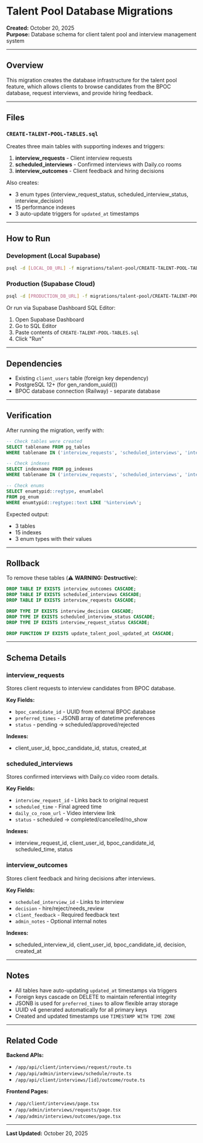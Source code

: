 # Talent Pool Database Migrations

**Created:** October 20, 2025  
**Purpose:** Database schema for client talent pool and interview management system

---

## Overview

This migration creates the database infrastructure for the talent pool feature, which allows clients to browse candidates from the BPOC database, request interviews, and provide hiring feedback.

---

## Files

### `CREATE-TALENT-POOL-TABLES.sql`

Creates three main tables with supporting indexes and triggers:

1. **interview_requests** - Client interview requests
2. **scheduled_interviews** - Confirmed interviews with Daily.co rooms
3. **interview_outcomes** - Client feedback and hiring decisions

Also creates:
- 3 enum types (interview_request_status, scheduled_interview_status, interview_decision)
- 15 performance indexes
- 3 auto-update triggers for `updated_at` timestamps

---

## How to Run

### Development (Local Supabase)
```bash
psql -d [LOCAL_DB_URL] -f migrations/talent-pool/CREATE-TALENT-POOL-TABLES.sql
```

### Production (Supabase Cloud)
```bash
psql -d [PRODUCTION_DB_URL] -f migrations/talent-pool/CREATE-TALENT-POOL-TABLES.sql
```

Or run via Supabase Dashboard SQL Editor:
1. Open Supabase Dashboard
2. Go to SQL Editor
3. Paste contents of `CREATE-TALENT-POOL-TABLES.sql`
4. Click "Run"

---

## Dependencies

- Existing `client_users` table (foreign key dependency)
- PostgreSQL 12+ (for gen_random_uuid())
- BPOC database connection (Railway) - separate database

---

## Verification

After running the migration, verify with:

```sql
-- Check tables were created
SELECT tablename FROM pg_tables 
WHERE tablename IN ('interview_requests', 'scheduled_interviews', 'interview_outcomes');

-- Check indexes
SELECT indexname FROM pg_indexes 
WHERE tablename IN ('interview_requests', 'scheduled_interviews', 'interview_outcomes');

-- Check enums
SELECT enumtypid::regtype, enumlabel 
FROM pg_enum 
WHERE enumtypid::regtype::text LIKE '%interview%';
```

Expected output:
- 3 tables
- 15 indexes
- 3 enum types with their values

---

## Rollback

To remove these tables (⚠️ **WARNING: Destructive**):

```sql
DROP TABLE IF EXISTS interview_outcomes CASCADE;
DROP TABLE IF EXISTS scheduled_interviews CASCADE;
DROP TABLE IF EXISTS interview_requests CASCADE;

DROP TYPE IF EXISTS interview_decision CASCADE;
DROP TYPE IF EXISTS scheduled_interview_status CASCADE;
DROP TYPE IF EXISTS interview_request_status CASCADE;

DROP FUNCTION IF EXISTS update_talent_pool_updated_at CASCADE;
```

---

## Schema Details

### interview_requests

Stores client requests to interview candidates from BPOC database.

**Key Fields:**
- `bpoc_candidate_id` - UUID from external BPOC database
- `preferred_times` - JSONB array of datetime preferences
- `status` - pending → scheduled/approved/rejected

**Indexes:**
- client_user_id, bpoc_candidate_id, status, created_at

### scheduled_interviews

Stores confirmed interviews with Daily.co video room details.

**Key Fields:**
- `interview_request_id` - Links back to original request
- `scheduled_time` - Final agreed time
- `daily_co_room_url` - Video interview link
- `status` - scheduled → completed/cancelled/no_show

**Indexes:**
- interview_request_id, client_user_id, bpoc_candidate_id, scheduled_time, status

### interview_outcomes

Stores client feedback and hiring decisions after interviews.

**Key Fields:**
- `scheduled_interview_id` - Links to interview
- `decision` - hire/reject/needs_review
- `client_feedback` - Required feedback text
- `admin_notes` - Optional internal notes

**Indexes:**
- scheduled_interview_id, client_user_id, bpoc_candidate_id, decision, created_at

---

## Notes

- All tables have auto-updating `updated_at` timestamps via triggers
- Foreign keys cascade on DELETE to maintain referential integrity
- JSONB is used for `preferred_times` to allow flexible array storage
- UUID v4 generated automatically for all primary keys
- Created and updated timestamps use `TIMESTAMP WITH TIME ZONE`

---

## Related Code

**Backend APIs:**
- `/app/api/client/interviews/request/route.ts`
- `/app/api/admin/interviews/schedule/route.ts`
- `/app/api/client/interviews/[id]/outcome/route.ts`

**Frontend Pages:**
- `/app/client/interviews/page.tsx`
- `/app/admin/interviews/requests/page.tsx`
- `/app/admin/interviews/outcomes/page.tsx`

---

**Last Updated:** October 20, 2025

